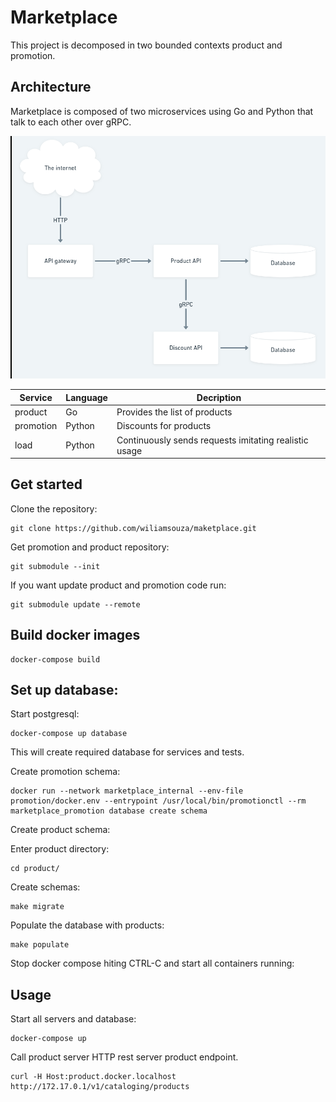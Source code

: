 # Marketplace

This project is decomposed in two bounded contexts product and promotion.

## Architecture

Marketplace is composed of two microservices using Go and Python
that talk to each other over gRPC.

[![Architecture](./docs/img/architecture.png)](./docs/img/architecture.png)

| Service            | Language | Decription                                            |
| ------------------ | -------- | ----------------------------------------------------- |
| product            | Go       | Provides the list of products                         |
| promotion          | Python   | Discounts for products                                |
| load               | Python   | Continuously sends requests imitating realistic usage |

## Get started

Clone the repository:

```
git clone https://github.com/wiliamsouza/maketplace.git
```

Get promotion and product repository:

```
git submodule --init

```
If you want update product and promotion code run:

```
git submodule update --remote

```
## Build docker images

```
docker-compose build

```
## Set up database:

Start postgresql:

```
docker-compose up database

```
This will create required database for services and tests.

Create promotion schema:

```
docker run --network marketplace_internal --env-file promotion/docker.env --entrypoint /usr/local/bin/promotionctl --rm marketplace_promotion database create schema

```
Create product schema:

Enter product directory:

```
cd product/

```
Create schemas:

```
make migrate

```
Populate the database with products:

```
make populate

```
Stop docker compose hiting CTRL-C and start all containers running:

## Usage

Start all servers and database:

```
docker-compose up

```
Call product server HTTP rest server product endpoint.

```
curl -H Host:product.docker.localhost http://172.17.0.1/v1/cataloging/products
```

